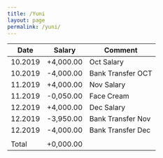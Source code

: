 ```yaml
---
title: /Yuni
layout: page
permalink: /yuni/
---
```


| Date    | Salary    | Comment           |
| ------- | --------- | ----------------- |
| 10.2019 | +4,000.00 | Oct Salary        |
| 10.2019 | -4,000.00 | Bank Transfer OCT |
| 11.2019 | +4,000.00 | Nov Salary        |
| 11.2019 | -0,050.00 | Face Cream        |
| 12.2019 | +4,000.00 | Dec Salary        |
| 12.2019 | -3,950.00 | Bank Transfer Nov |
| 12.2019 | -4,000.00 | Bank Transfer Dec |
|         |           |                   |
| Total   | +0,000.00 |                   |

